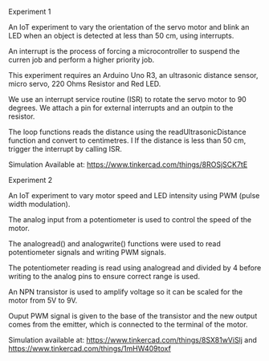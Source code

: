 Experiment 1

An IoT experiment to vary the orientation of the servo motor and blink an LED when an object is detected at less than 50 cm, using interrupts.

An interrupt is the process of forcing a microcontroller to suspend the curren job and perform a higher priority job.

This experiment requires an Arduino Uno R3, an ultrasonic distance sensor, micro servo, 220 Ohms Resistor and Red LED.

We use an interrupt service routine (ISR) to rotate the servo motor to 90 degrees. 
We attach a pin for external interrupts and an outpin to the resistor.

The loop functions reads the distance using the readUltrasonicDistance function and convert to centimetres. I
If the distance is less than 50 cm, trigger the interrupt by calling ISR.

Simulation Available at: https://www.tinkercad.com/things/8ROSjSCK7tE

Experiment 2

An IoT experiment to vary motor speed and LED intensity using PWM (pulse width modulation).

The analog input from a potentiometer is used to control the speed of the motor.

The analogread() and analogwrite() functions were used to read potentiometer signals and writing PWM signals.


The potentiometer reading is read using analogread and divided by 4 before writing to the analog pins to ensure correct range is used.

An NPN transistor is used to amplify voltage so it can be scaled for the motor from 5V to 9V.

Ouput PWM signal is given to the base of the transistor and the new output comes from the emitter, which is connected to the terminal of the motor. 

Simulation available at: https://www.tinkercad.com/things/8SX81wViSlj and https://www.tinkercad.com/things/1mHW409toxf